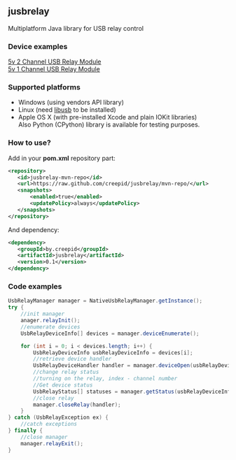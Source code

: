 ## jusbrelay ##

Multiplatform Java library for USB relay control

### Device examples ###

[5v 2 Channel USB Relay Module](http://www.amazon.com/Channel-Module-Programmable-Computer-Control/dp/B00NXLT6ZS/ref=sr_1_14?ie=UTF8&qid=1450713845&sr=8-14&keywords=usb+relay)<br>
[5v 1 Channel USB Relay Module](http://www.amazon.com/Channel-Module-Programmable-Computer-Control/dp/B00NXLN32U/ref=sr_1_4?ie=UTF8&qid=1450713845&sr=8-4&keywords=usb+relay)

### Supported platforms ###
- Windows (using vendors API library)
- Linux (need [libusb](http://www.libusb.org/) to be installed)
- Apple OS X (with pre-installed Xcode and plain IOKit libraries)
<br>Also Python (CPython) library is available for testing purposes.

### How to use? ###
Add in your **pom.xml** repository part:

```xml
<repository>
   <id>jusbrelay-mvn-repo</id>
   <url>https://raw.github.com/creepid/jusbrelay/mvn-repo/</url>
   <snapshots>
       <enabled>true</enabled>
       <updatePolicy>always</updatePolicy>
   </snapshots>
</repository>
```
And dependency:
```xml
<dependency>
   <groupId>by.creepid</groupId>
   <artifactId>jusbrelay</artifactId>
   <version>0.1</version>
</dependency>
```
### Code examples ###

```JAVA
UsbRelayManager manager = NativeUsbRelayManager.getInstance();
try {
	//init manager
	anager.relayInit();
	//enumerate devices 
	UsbRelayDeviceInfo[] devices = manager.deviceEnumerate();

	for (int i = 0; i < devices.length; i++) {
		UsbRelayDeviceInfo usbRelayDeviceInfo = devices[i];
		//retrieve device handler            
		UsbRelayDeviceHandler handler = manager.deviceOpen(usbRelayDeviceInfo.getSerialNumber());
		//change relay status
		//turning on the relay, index - channel number
		//Get device status
		UsbRelayStatus[] statuses = manager.getStatus(usbRelayDeviceInfo.getSerialNumber(), handler);
		//close relay
		manager.closeRelay(handler);
	}
} catch (UsbRelayException ex) {
	//catch exceptions
} finally {
	//close manager
	manager.relayExit();
}
```
